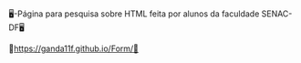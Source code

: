 🖥️-Página para pesquisa sobre HTML feita por alunos da faculdade SENAC-DF🖥️

📁https://ganda11f.github.io/Form/📁
